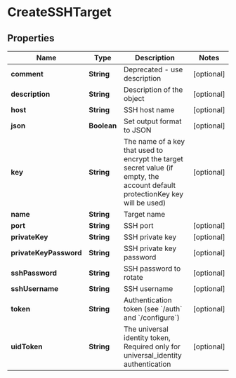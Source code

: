 

# CreateSSHTarget

## Properties

Name | Type | Description | Notes
------------ | ------------- | ------------- | -------------
**comment** | **String** | Deprecated - use description |  [optional]
**description** | **String** | Description of the object |  [optional]
**host** | **String** | SSH host name |  [optional]
**json** | **Boolean** | Set output format to JSON |  [optional]
**key** | **String** | The name of a key that used to encrypt the target secret value (if empty, the account default protectionKey key will be used) |  [optional]
**name** | **String** | Target name | 
**port** | **String** | SSH port |  [optional]
**privateKey** | **String** | SSH private key |  [optional]
**privateKeyPassword** | **String** | SSH private key password |  [optional]
**sshPassword** | **String** | SSH password to rotate |  [optional]
**sshUsername** | **String** | SSH username |  [optional]
**token** | **String** | Authentication token (see &#x60;/auth&#x60; and &#x60;/configure&#x60;) |  [optional]
**uidToken** | **String** | The universal identity token, Required only for universal_identity authentication |  [optional]



